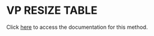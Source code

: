 <!---->
# VP RESIZE TABLE

Click [here](https://developer.4d.com/docs/ViewPro/method-list#vp-resize-table) to access the documentation for this method.

